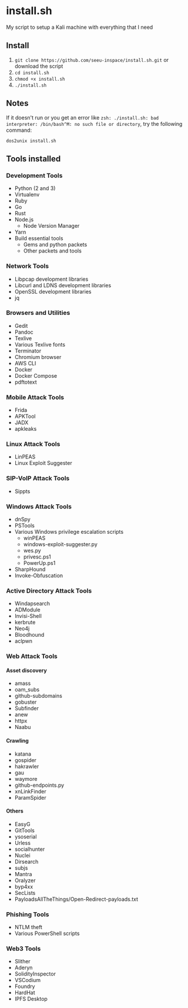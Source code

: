 # install.sh
My script to setup a Kali machine with everything that I need

## Install

1. `git clone https://github.com/seeu-inspace/install.sh.git` or download the script
2. `cd install.sh`
3. `chmod +x install.sh`
4. `./install.sh`

## Notes

If it doesn't run or you get an error like `zsh: ./install.sh: bad interpreter: /bin/bash^M: no such file or directory`, try the following command:
```
dos2unix install.sh
```

## Tools installed

### Development Tools
- Python (2 and 3)
- Virtualenv
- Ruby
- Go
- Rust
- Node.js
  - Node Version Manager
- Yarn
- Build essential tools
  - Gems and python packets
  - Other packets and tools


### Network Tools
- Libpcap development libraries
- Libcurl and LDNS development libraries
- OpenSSL development libraries
- jq


### Browsers and Utilities
- Gedit
- Pandoc
- Texlive
- Various Texlive fonts
- Terminator
- Chromium browser
- AWS CLI
- Docker
- Docker Compose
- pdftotext


### Mobile Attack Tools
- Frida
- APKTool
- JADX
- apkleaks


### Linux Attack Tools
- LinPEAS
- Linux Exploit Suggester


### SIP-VoIP Attack Tools
- Sippts


### Windows Attack Tools
- dnSpy
- PSTools
- Various Windows privilege escalation scripts
  - winPEAS
  - windows-exploit-suggester.py
  - wes.py
  - privesc.ps1
  - PowerUp.ps1
- SharpHound
- Invoke-Obfuscation


### Active Directory Attack Tools
- Windapsearch
- ADModule
- Invisi-Shell
- kerbrute
- Neo4j
- Bloodhound
- aclpwn


### Web Attack Tools

#### Asset discovery
- amass
- oam_subs
- github-subdomains
- gobuster
- Subfinder
- anew
- httpx
- Naabu

#### Crawling
- katana
- gospider
- hakrawler
- gau
- waymore
- github-endpoints.py
- xnLinkFinder
- ParamSpider

#### Others
- EasyG
- GitTools
- ysoserial
- Urless
- socialhunter
- Nuclei
- Dirsearch
- subjs
- Mantra
- Oralyzer
- byp4xx
- SecLists
- PayloadsAllTheThings/Open-Redirect-payloads.txt


### Phishing Tools
- NTLM theft
- Various PowerShell scripts


### Web3 Tools
- Slither
- Aderyn
- SolidityInspector
- VSCodium
- Foundry
- HardHat
- IPFS Desktop
